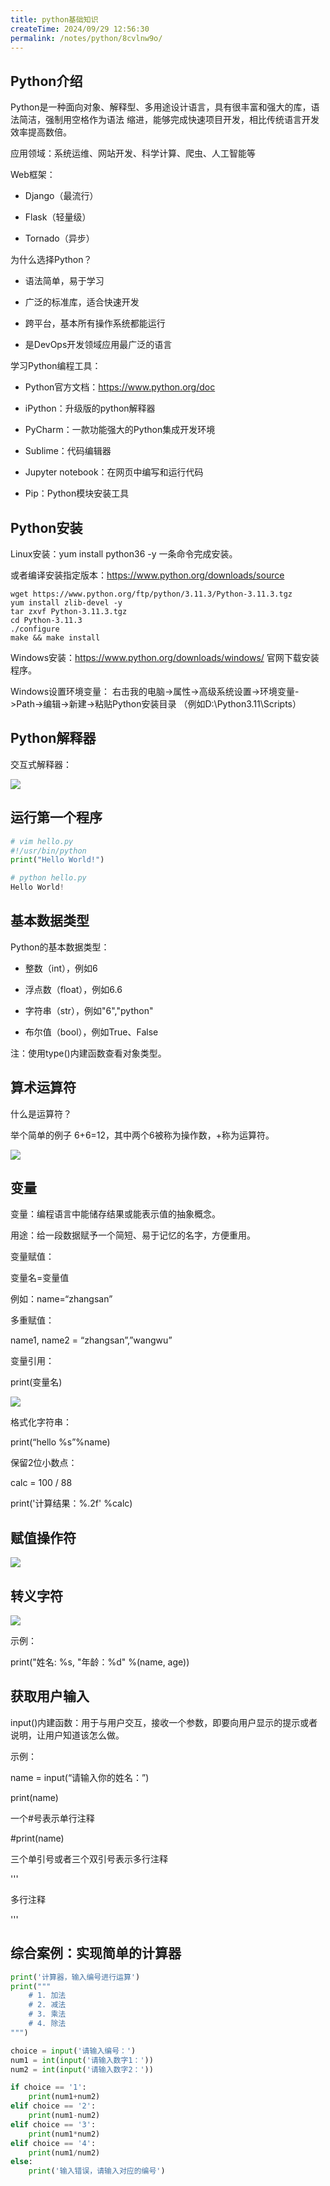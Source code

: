 ```yaml
---
title: python基础知识
createTime: 2024/09/29 12:56:30
permalink: /notes/python/8cvlnw9o/
---
```

## Python介绍



Python是一种面向对象、解释型、多用途设计语言，具有很丰富和强大的库，语法简洁，强制用空格作为语法 缩进，能够完成快速项目开发，相比传统语言开发效率提高数倍。



应用领域：系统运维、网站开发、科学计算、爬虫、人工智能等 



Web框架： 

- Django（最流行） 

- Flask（轻量级）

- Tornado（异步）



为什么选择Python？ 

- 语法简单，易于学习 

- 广泛的标准库，适合快速开发 

- 跨平台，基本所有操作系统都能运行 

- 是DevOps开发领域应用最广泛的语言



学习Python编程工具：

- Python官方文档：https://www.python.org/doc 

- iPython：升级版的python解释器 

-  PyCharm：一款功能强大的Python集成开发环境 

- Sublime：代码编辑器 

- Jupyter notebook：在网页中编写和运行代码 

- Pip：Python模块安装工具



## Python安装



Linux安装：yum install python36 -y 一条命令完成安装。



或者编译安装指定版本：https://www.python.org/downloads/source

```shell
wget https://www.python.org/ftp/python/3.11.3/Python-3.11.3.tgz 
yum install zlib-devel -y 
tar zxvf Python-3.11.3.tgz 
cd Python-3.11.3 
./configure 
make && make install
```



Windows安装：https://www.python.org/downloads/windows/ 官网下载安装程序。



Windows设置环境变量： 右击我的电脑->属性->高级系统设置->环境变量->Path->编辑->新建->粘贴Python安装目录 （例如D:\Python3.11\Scripts）



## Python解释器



交互式解释器：

![](/images/C70792B256AE466A8D7089D8F7F99218clipboard.png)



## 运行第一个程序



```python
# vim hello.py 
#!/usr/bin/python 
print("Hello World!") 

# python hello.py 
Hello World!
```



## 基本数据类型



Python的基本数据类型： 

- 整数（int），例如6 

- 浮点数（float），例如6.6 

- 字符串（str），例如"6","python" 

- 布尔值（bool），例如True、False 



注：使用type()内建函数查看对象类型。



## 算术运算符



什么是运算符？ 

举个简单的例子 6+6=12，其中两个6被称为操作数，+称为运算符。



![](/images/559FAF0084B24F44803394692DAF17A1clipboard.png)





## 变量



变量：编程语言中能储存结果或能表示值的抽象概念。 

用途：给一段数据赋予一个简短、易于记忆的名字，方便重用。



变量赋值： 

变量名=变量值 

例如：name=“zhangsan”



多重赋值： 

name1, name2 = “zhangsan”,”wangwu” 



变量引用：

print(变量名)

![](/images/09B986A2C9EA4A29B1C0EC834C8C6A10clipboard.png)

格式化字符串： 

print(“hello %s”%name) 



保留2位小数点： 

calc = 100 / 88 

print('计算结果：%.2f' %calc)



## 赋值操作符



![](/images/109A29D7754F405AA9E7024362220071clipboard.png)



## 转义字符



![](/images/9547A52F08184238A918C234A01B88CCclipboard.png)



示例： 

print("姓名: %s, \"年龄：%d" %(name, age))



## 获取用户输入



input()内建函数：用于与用户交互，接收一个参数，即要向用户显示的提示或者说明，让用户知道该怎么做。 



示例： 

name = input(“请输入你的姓名：”) 

print(name)



 一个#号表示单行注释 

#print(name) 



三个单引号或者三个双引号表示多行注释 

''' 

多行注释

 '''



## 综合案例：实现简单的计算器



```python
print('计算器，输入编号进行运算')
print("""
    # 1. 加法
    # 2. 减法
    # 3. 乘法
    # 4. 除法
""")

choice = input('请输入编号：')
num1 = int(input('请输入数字1：'))
num2 = int(input('请输入数字2：'))

if choice == '1':
    print(num1+num2)
elif choice == '2':
    print(num1-num2)
elif choice == '3':
    print(num1*num2)
elif choice == '4':
    print(num1/num2)
else:
    print('输入错误，请输入对应的编号')
```















